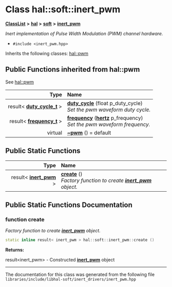

# Class hal::soft::inert\_pwm



[**ClassList**](annotated.md) **>** [**hal**](namespacehal.md) **>** [**soft**](namespacehal_1_1soft.md) **>** [**inert\_pwm**](classhal_1_1soft_1_1inert__pwm.md)



_Inert implementation of Pulse Width Modulation (PWM) channel hardware._ 

* `#include <inert_pwm.hpp>`



Inherits the following classes: [hal::pwm](classhal_1_1pwm.md)
























































## Public Functions inherited from hal::pwm

See [hal::pwm](classhal_1_1pwm.md)

| Type | Name |
| ---: | :--- |
|  result&lt; [**duty\_cycle\_t**](structhal_1_1pwm_1_1duty__cycle__t.md) &gt; | [**duty\_cycle**](#function-duty_cycle) (float p\_duty\_cycle) <br>_Set the pwm waveform duty cycle._  |
|  result&lt; [**frequency\_t**](structhal_1_1pwm_1_1frequency__t.md) &gt; | [**frequency**](#function-frequency) ([**hertz**](namespacehal.md#typedef-hertz) p\_frequency) <br>_Set the pwm waveform frequency._  |
| virtual  | [**~pwm**](#function-pwm) () = default<br> |


## Public Static Functions

| Type | Name |
| ---: | :--- |
|  result&lt; [**inert\_pwm**](classhal_1_1soft_1_1inert__pwm.md) &gt; | [**create**](#function-create) () <br>_Factory function to create_ [_**inert\_pwm**_](classhal_1_1soft_1_1inert__pwm.md) _object._ |




















































## Public Static Functions Documentation




### function create 

_Factory function to create_ [_**inert\_pwm**_](classhal_1_1soft_1_1inert__pwm.md) _object._
```C++
static inline result< inert_pwm > hal::soft::inert_pwm::create () 
```





**Returns:**

result&lt;inert\_pwm&gt; - Constructed [**inert\_pwm**](classhal_1_1soft_1_1inert__pwm.md) object 





        

------------------------------
The documentation for this class was generated from the following file `libraries/include/libhal-soft/inert_drivers/inert_pwm.hpp`

